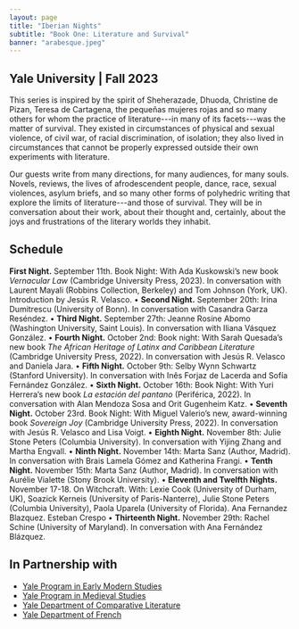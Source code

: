 ```yaml
---
layout: page
title: "Iberian Nights"
subtitle: "Book One: Literature and Survival"
banner: "arabesque.jpeg"
---
```


## Yale University | Fall 2023

This series is inspired by the spirit of Sheherazade, Dhuoda, Christine de Pizan, Teresa de Cartagena, the pequeñas mujeres rojas and so many others for whom the practice of literature---in many of its facets---was the matter of survival. They existed in circumstances of physical and sexual violence, of civil war, of racial discrimination, of isolation; they also lived in circumstances that cannot be properly expressed outside their own experiments with literature.

Our guests write from many directions, for many audiences, for many souls. Novels, reviews, the lives of afrodescendent people, dance, race, sexual violences, asylum briefs, and so many other forms of polyhedric writing that explore the limits of literature---and those of survival. They will be in conversation about their work, about their thought and, certainly, about the joys and frustrations of the literary worlds they inhabit.

## Schedule

**First Night.** September 11th. Book Night: With Ada Kuskowski’s new book _Vernacular Law_ (Cambridge University Press, 2023). In conversation with Laurent Mayali (Robbins Collection, Berkeley) and Tom Johnson (York, UK). Introduction by Jesús R. Velasco.
• **Second Night.** September 20th: Irina Dumitrescu (University of Bonn). In conversation with Casandra Garza Reséndez.
• **Third Night.** September 27th: Jeanne Rosine Abomo (Washington University, Saint Louis). In conversation with Iliana Vásquez González.
• **Fourth Night.** October 2nd: Book night: With Sarah Quesada’s new book _The African Heritage of Latinx and Caribbean Literature_ (Cambridge University Press, 2022). In conversation with Jesús R. Velasco and Daniela Jara.
• **Fifth Night.** October 9th: Selby Wynn Schwartz (Stanford University). In conversation with Inês Forjaz de Lacerda and Sofía Fernández González.
• **Sixth Night.** October 16th: Book Night: With Yuri Herrera’s new book _La estación del pantano_ (Periférica, 2022). In conversation with Alan Mendoza Sosa and Orit Gugenheim Katz.
• **Seventh Night.** October 23rd. Book Night: With Miguel Valerio’s new, award-winning book _Sovereign Joy_ (Cambridge University Press, 2022). In conversation with Jesús R. Velasco and Lisa Voigt.
• **Eighth Night.** November 8th: Julie Stone Peters (Columbia University). In conversation with Yijing Zhang and Martha Engvall.
• **Ninth Night.** November 14th: Marta Sanz (Author, Madrid). In conversation with Brais Lamela Gómez and Katherina Frangi.
• **Tenth Night.** November 15th: Marta Sanz (Author, Madrid). In conversation with Aurélie Vialette (Stony Brook University).
• **Eleventh and Twelfth Nights.** November 17-18. On Witchcraft. With: Lexie Cook (University of Durham, UK), Soazick Kerneis (University of Paris-Nanterre), Julie Stone Peters (Columbia University), Paola Uparela (University of Florida). Ana Fernandez Blazquez. Esteban Crespo
• **Thirteenth Night.** November 29th: Rachel Schine (University of Maryland). In conversation with Ana Fernández Blázquez.

## In Partnership with

- [Yale Program in Early Modern Studies](https://earlymodern.yale.edu/)
- [Yale Program in Medieval Studies](https://medieval.yale.edu/)
- [Yale Department of Comparative Literature](https://complit.yale.edu/)
- [Yale Department of French](https://french.yale.edu/)

